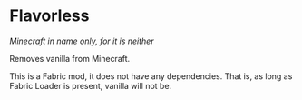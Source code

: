 # Flavorless

*Minecraft in name only, for it is neither*

Removes vanilla from Minecraft.

This is a Fabric mod, it does not have any dependencies.
That is, as long as Fabric Loader is present, vanilla will not be.
